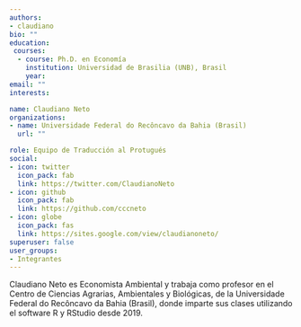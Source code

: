 ```yaml
---
authors:
- claudiano
bio: ""
education: 
 courses:
  - course: Ph.D. en Economía 
    institution: Universidad de Brasilia (UNB), Brasil
    year: 
email: ""
interests:

name: Claudiano Neto 
organizations:
- name: Universidade Federal do Recôncavo da Bahia (Brasil)
  url: ""

role: Equipo de Traducción al Protugués
social:
- icon: twitter
  icon_pack: fab
  link: https://twitter.com/ClaudianoNeto
- icon: github
  icon_pack: fab
  link: https://github.com/cccneto 
- icon: globe
  icon_pack: fas
  link: https://sites.google.com/view/claudianoneto/ 
superuser: false
user_groups:
- Integrantes
---
```


Claudiano Neto es Economista Ambiental y trabaja como profesor en el Centro de Ciencias Agrarias, Ambientales y Biológicas, de la Universidade Federal do Recôncavo da Bahia (Brasil), donde imparte sus clases utilizando el software R y RStudio desde 2019.
